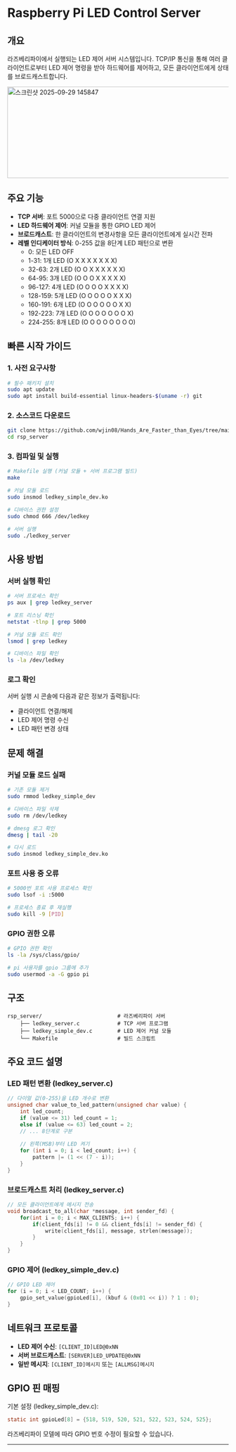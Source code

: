 # Raspberry Pi LED Control Server

## 개요
라즈베리파이에서 실행되는 LED 제어 서버 시스템입니다. TCP/IP 통신을 통해 여러 클라이언트로부터 LED 제어 명령을 받아 하드웨어를 제어하고, 모든 클라이언트에게 상태를 브로드캐스트합니다.


<img width="572" height="208" alt="스크린샷 2025-09-29 145847" src="https://github.com/user-attachments/assets/b59075f8-c0d1-4096-98d5-2294e681ff54" />

## 주요 기능
- **TCP 서버**: 포트 5000으로 다중 클라이언트 연결 지원
- **LED 하드웨어 제어**: 커널 모듈을 통한 GPIO LED 제어
- **브로드캐스트**: 한 클라이언트의 변경사항을 모든 클라이언트에게 실시간 전파
- **레벨 인디케이터 방식**: 0-255 값을 8단계 LED 패턴으로 변환
  - 0: 모든 LED OFF
  - 1-31: 1개 LED (O X X X X X X X)
  - 32-63: 2개 LED (O O X X X X X X)
  - 64-95: 3개 LED (O O O X X X X X)
  - 96-127: 4개 LED (O O O O X X X X)
  - 128-159: 5개 LED (O O O O O X X X)
  - 160-191: 6개 LED (O O O O O O X X)
  - 192-223: 7개 LED (O O O O O O O X)
  - 224-255: 8개 LED (O O O O O O O O)

## 빠른 시작 가이드

### 1. 사전 요구사항
```bash
# 필수 패키지 설치
sudo apt update
sudo apt install build-essential linux-headers-$(uname -r) git
```

### 2. 소스코드 다운로드
```bash
git clone https://github.com/wjin08/Hands_Are_Faster_than_Eyes/tree/main/src/rsp_server.git
cd rsp_server
```

### 3. 컴파일 및 실행
```bash
# Makefile 실행 (커널 모듈 + 서버 프로그램 빌드)
make

# 커널 모듈 로드
sudo insmod ledkey_simple_dev.ko

# 디바이스 권한 설정
sudo chmod 666 /dev/ledkey

# 서버 실행
sudo ./ledkey_server
```

## 사용 방법

### 서버 실행 확인
```bash
# 서버 프로세스 확인
ps aux | grep ledkey_server

# 포트 리스닝 확인
netstat -tlnp | grep 5000

# 커널 모듈 로드 확인
lsmod | grep ledkey

# 디바이스 파일 확인
ls -la /dev/ledkey
```

### 로그 확인
서버 실행 시 콘솔에 다음과 같은 정보가 출력됩니다:
- 클라이언트 연결/해제
- LED 제어 명령 수신
- LED 패턴 변경 상태

## 문제 해결

### 커널 모듈 로드 실패
```bash
# 기존 모듈 제거
sudo rmmod ledkey_simple_dev

# 디바이스 파일 삭제
sudo rm /dev/ledkey

# dmesg 로그 확인
dmesg | tail -20

# 다시 로드
sudo insmod ledkey_simple_dev.ko
```

### 포트 사용 중 오류
```bash
# 5000번 포트 사용 프로세스 확인
sudo lsof -i :5000

# 프로세스 종료 후 재실행
sudo kill -9 [PID]
```

### GPIO 권한 오류
```bash
# GPIO 권한 확인
ls -la /sys/class/gpio/

# pi 사용자를 gpio 그룹에 추가
sudo usermod -a -G gpio pi
```

## 구조
```
rsp_server/                        # 라즈베리파이 서버
    ├── ledkey_server.c            # TCP 서버 프로그램
    ├── ledkey_simple_dev.c        # LED 제어 커널 모듈
    └── Makefile                   # 빌드 스크립트
```

## 주요 코드 설명

### LED 패턴 변환 (ledkey_server.c)
```c
// 다이얼 값(0-255)을 LED 개수로 변환
unsigned char value_to_led_pattern(unsigned char value) {
    int led_count;
    if (value <= 31) led_count = 1;
    else if (value <= 63) led_count = 2;
    // ... 8단계로 구분
    
    // 왼쪽(MSB)부터 LED 켜기
    for (int i = 0; i < led_count; i++) {
        pattern |= (1 << (7 - i));
    }
}
```

### 브로드캐스트 처리 (ledkey_server.c)
```c
// 모든 클라이언트에게 메시지 전송
void broadcast_to_all(char *message, int sender_fd) {
    for(int i = 0; i < MAX_CLIENTS; i++) {
        if(client_fds[i] != 0 && client_fds[i] != sender_fd) {
            write(client_fds[i], message, strlen(message));
        }
    }
}
```

### GPIO 제어 (ledkey_simple_dev.c)
```c
// GPIO LED 제어
for (i = 0; i < LED_COUNT; i++) {
    gpio_set_value(gpioLed[i], (kbuf & (0x01 << i)) ? 1 : 0);
}
```

## 네트워크 프로토콜
- **LED 제어 수신**: `[CLIENT_ID]LED@0xNN`
- **서버 브로드캐스트**: `[SERVER]LED_UPDATE@0xNN`
- **일반 메시지**: `[CLIENT_ID]메시지` 또는 `[ALLMSG]메시지`

## GPIO 핀 매핑
기본 설정 (ledkey_simple_dev.c):
```c
static int gpioLed[8] = {518, 519, 520, 521, 522, 523, 524, 525};
```
라즈베리파이 모델에 따라 GPIO 번호 수정이 필요할 수 있습니다.

---
